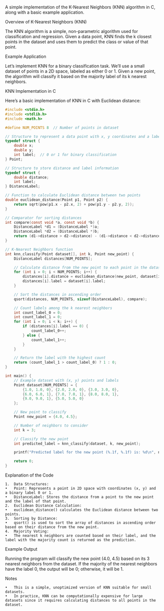 A simple implementation of the K-Nearest Neighbors (KNN) algorithm in C, along with a basic example application.

Overview of K-Nearest Neighbors (KNN)

The KNN algorithm is a simple, non-parametric algorithm used for classification and regression. Given a data point, KNN finds the k closest points in the dataset and uses them to predict the class or value of that point.

Example Application

Let’s implement KNN for a binary classification task. We’ll use a small dataset of points in a 2D space, labeled as either 0 or 1. Given a new point, the algorithm will classify it based on the majority label of its k nearest neighbors.

KNN Implementation in C

Here’s a basic implementation of KNN in C with Euclidean distance:

```c
#include <stdio.h>
#include <stdlib.h>
#include <math.h>

#define NUM_POINTS 8  // Number of points in dataset

// Structure to represent a data point with x, y coordinates and a label
typedef struct {
    double x;
    double y;
    int label;  // 0 or 1 for binary classification
} Point;

// Structure to store distance and label information
typedef struct {
    double distance;
    int label;
} DistanceLabel;

// Function to calculate Euclidean distance between two points
double euclidean_distance(Point p1, Point p2) {
    return sqrt(pow(p1.x - p2.x, 2) + pow(p1.y - p2.y, 2));
}

// Comparator for sorting distances
int compare(const void *a, const void *b) {
    DistanceLabel *d1 = (DistanceLabel *)a;
    DistanceLabel *d2 = (DistanceLabel *)b;
    return (d1->distance > d2->distance) - (d1->distance < d2->distance);
}

// K-Nearest Neighbors function
int knn_classify(Point dataset[], int k, Point new_point) {
    DistanceLabel distances[NUM_POINTS];

    // Calculate distance from the new point to each point in the dataset
    for (int i = 0; i < NUM_POINTS; i++) {
        distances[i].distance = euclidean_distance(new_point, dataset[i]);
        distances[i].label = dataset[i].label;
    }

    // Sort the distances in ascending order
    qsort(distances, NUM_POINTS, sizeof(DistanceLabel), compare);

    // Count labels among the k nearest neighbors
    int count_label_0 = 0;
    int count_label_1 = 0;
    for (int i = 0; i < k; i++) {
        if (distances[i].label == 0) {
            count_label_0++;
        } else {
            count_label_1++;
        }
    }

    // Return the label with the highest count
    return (count_label_1 > count_label_0) ? 1 : 0;
}

int main() {
    // Example dataset with (x, y) points and labels
    Point dataset[NUM_POINTS] = {
        {1.0, 1.0, 0}, {2.0, 2.0, 0}, {3.0, 3.0, 0},
        {6.0, 6.0, 1}, {7.0, 7.0, 1}, {8.0, 8.0, 1},
        {9.0, 9.0, 1}, {5.0, 5.0, 0}
    };

    // New point to classify
    Point new_point = {4.0, 4.5};

    // Number of neighbors to consider
    int k = 3;

    // Classify the new point
    int predicted_label = knn_classify(dataset, k, new_point);

    printf("Predicted label for the new point (%.1f, %.1f) is: %d\n", new_point.x, new_point.y, predicted_label);

    return 0;
}
```

Explanation of the Code

	1.	Data Structures:
	•	Point: Represents a point in 2D space with coordinates (x, y) and a binary label 0 or 1.
	•	DistanceLabel: Stores the distance from a point to the new point and the label of that point.
	2.	Euclidean Distance Calculation:
	•	euclidean_distance() calculates the Euclidean distance between two points.
	3.	Sorting by Distance:
	•	qsort() is used to sort the array of distances in ascending order based on their distance from the new point.
	4.	Majority Voting:
	•	The nearest k neighbors are counted based on their label, and the label with the majority count is returned as the prediction.

Example Output

Running the program will classify the new point (4.0, 4.5) based on its 3 nearest neighbors from the dataset. If the majority of the nearest neighbors have the label 0, the output will be 0; otherwise, it will be 1.

Notes

	•	This is a simple, unoptimized version of KNN suitable for small datasets.
	•	In practice, KNN can be computationally expensive for large datasets since it requires calculating distances to all points in the dataset.
